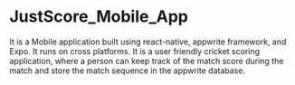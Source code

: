 # JustScore_Mobile_App
It is a Mobile application built using react-native, appwrite framework, and Expo. It runs on cross platforms. It is a user friendly cricket scoring application, where a person can keep track of the match score during the match and store the match sequence in the appwrite database. 

